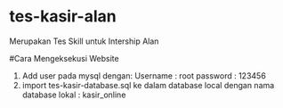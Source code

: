 # tes-kasir-alan
Merupakan Tes Skill untuk Intership Alan

#Cara Mengeksekusi Website
1. Add user pada mysql dengan: Username : root password : 123456
2. import tes-kasir-database.sql ke dalam database local dengan nama database lokal : kasir_online
